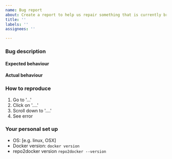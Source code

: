 ```yaml
---
name: Bug report
about: Create a report to help us repair something that is currently broken
title: ''
labels: ''
assignees: ''

---
```

<!-- Thank you for contributing. These HTML commments will not render in the
issue, but you can delete them once you've read them if you prefer! -->

### Bug description
<!-- Use this section to clearly and concisely describe the bug. -->

#### Expected behaviour
<!-- Tell us what you thought would happen. -->

#### Actual behaviour
<!-- Tell us what you actually happens. -->

### How to reproduce
<!-- Use this section to describe the steps that a user would take to experience this bug. -->

1. Go to '...'
2. Click on '....'
3. Scroll down to '....'
4. See error

### Your personal set up
<!-- Tell us a little about the system you're using.
You can see the guidelines for setting up and reporting this information at
https://repo2docker.readthedocs.io/en/latest/contributing/contributing.html#setting-up-for-local-development. -->

 - OS: [e.g. linux, OSX]
 - Docker version: `docker version` <!-- Run this command to get your version. -->
 - repo2docker version `repo2docker --version` <!-- Run this command to get your version. -->

